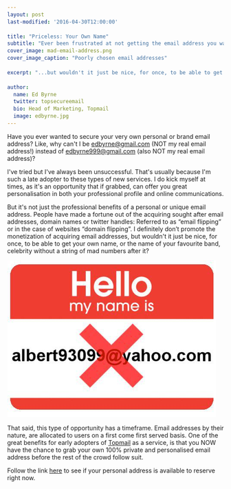 ```yaml
---
layout: post
last-modified: '2016-04-30T12:00:00'

title: "Priceless: Your Own Name"
subtitle: "Ever been frustrated at not getting the email address you wanted?"
cover_image: mad-email-address.png
cover_image_caption: "Poorly chosen email addresses"

excerpt: "...but wouldn't it just be nice, for once, to be able to get your own name, or the name of your favourite band or celebrity without a string of mad numbers after it?"

author:
  name: Ed Byrne
  twitter: topsecureemail
  bio: Head of Marketing, Topmail
  image: edbyrne.jpg
---
```

Have you ever wanted to secure your very own personal or brand email address? Like, why can't I be edbyrne@gmail.com (NOT my real email address!) instead of edbyrne999@gmail.com (also NOT my real email address)?

I've tried but I've always been unsuccessful. That's usually because I'm such a late adopter to these types of new services. I do kick myself at times, as it's an opportunity that if grabbed, can offer you great personalisation in both your professional profile and online communications.

But it's not just the professional benefits of a personal or unique email address. People have made a fortune out of the acquiring sought after email addresses, domain names or twitter handles: Referred to as “email flipping” or in the case of websites “domain flipping”. I definitely don’t promote the monetization of acquiring email addresses, but wouldn't it just be nice, for once, to be able to get your own name, or the name of your favourite band, celebrity without a string of mad numbers after it?

<img src='/images/yahoo-bad-email.jpg'>

That said, this type of opportunity has a timeframe. Email addresses by their nature, are allocated to users on a first come first served basis. One of the great benefits for early adopters of <a href='https://www.topmail.com'>Topmail</a> as a service, is that you NOW have the chance to grab your own 100% private and personalised email address before the rest of the crowd follow suit.

Follow the link <a href='https://www.topmail.com'>here</a> to see if your personal address is available to reserve right now.
